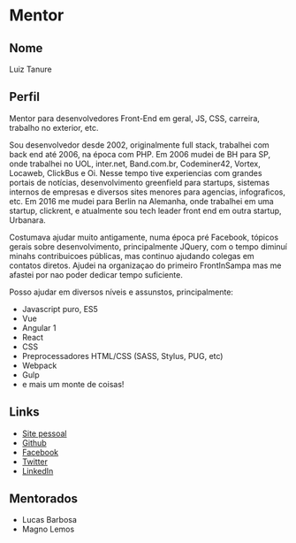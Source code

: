 # Mentor

## Nome

Luiz Tanure

## Perfil

Mentor para desenvolvedores Front-End em geral, JS, CSS, carreira, trabalho no exterior, etc.

Sou desenvolvedor desde 2002, originalmente full stack, trabalhei com back end até 2006, na época com PHP. Em 2006 mudei de BH para SP, onde trabalhei no UOL, inter.net, Band.com.br, Codeminer42, Vortex, Locaweb, ClickBus e Oi. Nesse tempo tive experiencias com grandes portais de notícias, desenvolvimento greenfield para startups, sistemas internos de empresas e diversos sites menores para agencias, infograficos, etc.
Em 2016 me mudei para Berlin na Alemanha, onde trabalhei em uma startup, clickrent, e atualmente sou tech leader front end em outra startup, Urbanara.

Costumava ajudar muito antigamente, numa época pré Facebook, tópicos gerais sobre desenvolvimento, principalmente JQuery, com o tempo diminuí minahs contribuicoes públicas, mas continuo ajudando colegas em contatos diretos.
Ajudei na organizaçao do primeiro FrontInSampa mas me afastei por nao poder dedicar tempo suficiente.

Posso ajudar em diversos níveis e assunstos, principalmente:

- Javascript puro, ES5
- Vue
- Angular 1
- React
- CSS
- Preprocessadores HTML/CSS (SASS, Stylus, PUG, etc)
- Webpack
- Gulp
- e mais um monte de coisas!

## Links

* [Site pessoal](http://letanure.github.io/)
* [Github](https://github.com/letanure/)
* [Facebook](https://www.facebook.com/letanure)
* [Twitter](https://twitter.com/tanure)
* [LinkedIn](https://www.linkedin.com/in/letanure/)


## Mentorados

- Lucas Barbosa
- Magno Lemos
